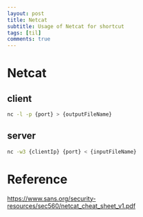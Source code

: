 ```yaml
---
layout: post
title: Netcat
subtitle: Usage of Netcat for shortcut
tags: [til]
comments: true
---
```

# Netcat
## client
~~~bash
nc -l -p {port} > {outputFileName}
~~~

## server
~~~bash
nc -w3 {clientIp} {port} < {inputFileName}
~~~

# Reference
https://www.sans.org/security-resources/sec560/netcat_cheat_sheet_v1.pdf
